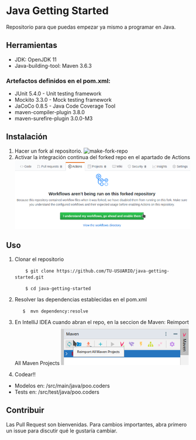 
# Java Getting Started

Repositorio para que puedas empezar ya mismo a programar en Java.

## Herramientas
- JDK: OpenJDK 11
-   Java-building-tool: Maven 3.6.3

### Artefactos definidos en el pom.xml:

- JUnit 5.4.0 - Unit testing framework
- Mockito  3.3.0  - Mock testing framework
- JaCoCo  0.8.5 - Java Code Coverage Tool
- maven-compiler-plugin 3.8.0
- maven-surefire-plugin 3.0.0-M3

## Instalación

1. Hacer un fork al repositorio.
![make-fork-repo](https://help.github.com/assets/images/help/repository/fork_button.jpg)
2.  Activar la integración continua del forked repo en el apartado de Actions 
![active-github-actions](https://raw.githubusercontent.com/LuisCusihuaman/java-getting-started/master/docs/active_fork_actions.png)


## Uso

1. Clonar el repositorio

    `    $ git clone https://github.com/TU-USUARIO/java-getting-started.git`

    `    $ cd java-getting-started`
 2. Resolver las dependencias establecidas en el pom.xml

    `    $  mvn dependency:resolve `

 3. En IntelliJ IDEA cuando abran el repo, en la seccion de Maven:
		Reimport All Maven Projects 
		![idea-maven-import-proyect](https://raw.githubusercontent.com/LuisCusihuaman/java-getting-started/master/docs/maven_import.png)
 4.  Codear!!
 - Modelos en: /src/main/java/poo.coders 
 - Tests en: /src/test/java/poo.coders 

## Contribuir
Las Pull Request son bienvenidas. 
Para cambios importantes, abra primero un issue para discutir qué le gustaría cambiar.
